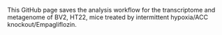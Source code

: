This GitHub page saves the analysis workflow for the transcriptome and metagenome of BV2, HT22, mice treated by intermittent hypoxia/ACC knockout/Empagliflozin.
